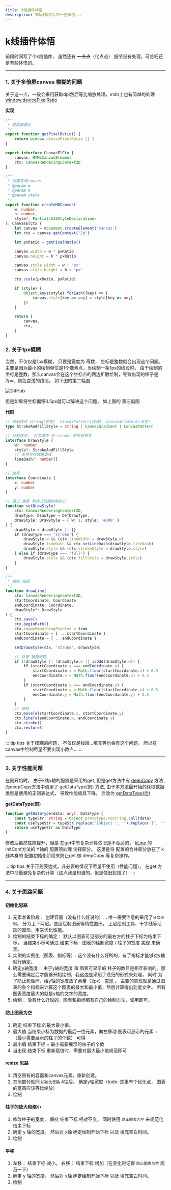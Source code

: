 ```yaml
---
title: k线插件体悟
description: 写k线插件后的一些体悟...
---
```

# k线插件体悟

前段时间写了个k线插件， 虽然还有 ~~一点点~~（亿点点） 细节没有处理，可总归还是有些体悟的。

---
   
  
### 1. 关于多倍屏canvas 模糊的问题

关于这一点，一般会采用获取dpi然后等比缩放处理。mdn上也有简单的处理[window.devicePixelRatio](https://developer.mozilla.org/zh-CN/docs/Web/API/Window/devicePixelRatio)

**实现**
```ts
/**
 * 获取屏幕比
 */
export function getPixelRatio() {
    return window.devicePixelRatio || 1
}

export interface CanvasElCtx {
    canvas: HTMLCanvasElement
    ctx: CanvasRenderingContext2D
}

/**
 * 创建高清canvas
 * @param w
 * @param h
 * @param style
 */
export function createHDCanvas(
    w: number,
    h: number,
    style?: Partial<CSSStyleDeclaration>
): CanvasElCtx {
    let canvas = document.createElement('canvas')
    let ctx = canvas.getContext('2d')

    let pxRatio = getPixelRatio()

    canvas.width = w * pxRatio
    canvas.height = h * pxRatio

    canvas.style.width = w + 'px'
    canvas.style.height = h + 'px'

    ctx.scale(pxRatio, pxRatio)

    if (style) {
        Object.keys(style).forEach((key) => {
            canvas.style[key as any] = style[key as any]
        })
    }

    return {
        canvas,
        ctx,
    }
}
```


### 2. 关于1px模糊
当然，不仅仅是1px模糊， 只要是宽度为 奇数， 坐标是整数就会出现这个问题。 主要是因为最小的绘制单位是1个像素点，当绘制一条1px的线段时，
由于绘制的坐标是整数，那么canvas会在这个坐标点的两边扩散绘制，导致出现的样子是 2px、颜色变浅的线段。 如下图的第二幅图

![GitHub](/canvas-1px.webp)

但是如果将坐标偏移0.5px就可以解决这个问题， 如上图的 第三副图

**代码**
```ts
// 绘制样式 string(颜色)  CanvasPattern(纹理)  CanvasGradient(渐变)
type StrokeAndFillStyle = string | CanvasGradient | CanvasPattern

// 绘制样式， 包含填充 和 stroke 的所有样式
interface DrawStyle {
    w?: number
    style?: StrokeAndFillStyle
    // 本项存在就是虚线
    lineDash?: number[]
}

// 坐标
interface Coordinate {
    x: number
    y: number
}

// 通过 类型 和样式设置绘制样式
function setDrawStyle(
    ctx: CanvasRenderingContext2D,
    drawType: DrawType = DefDrawType,
    drawStyle: DrawStyle = { w: 1, style: '#000' }
) {
    drawStyle = drawStyle || {}
    if (drawType === 'stroke') {
        drawStyle.w && (ctx.lineWidth = drawStyle.w)
        drawStyle.lineDash && ctx.setLineDash(drawStyle.lineDash)
        drawStyle.style && (ctx.strokeStyle = drawStyle.style)
    } else if (drawType === 'full') {
        drawStyle.style && (ctx.fillStyle = drawStyle.style)
    }
}

/**
 * 绘制 线段
 */
function drawLine(
    ctx: CanvasRenderingContext2D,
    startCoordinate: Coordinate,
    endCoordinate: Coordinate,
    drawStyle?: DrawStyle
) {
    ctx.save()
    ctx.beginPath()
    ctx.imageSmoothingEnabled = true
    startCoordinate = { ...startCoordinate }
    endCoordinate = { ...endCoordinate }

    setDrawStyle(ctx, 'stroke', drawStyle)

    // 处理 模糊问题
    if (!drawStyle || !drawStyle.w || isOdd(drawStyle.w)) {
        if (startCoordinate.x === endCoordinate.x) {
            startCoordinate.x = Math.floor(startCoordinate.x) + 0.5
            endCoordinate.x = Math.floor(endCoordinate.x) + 0.5
        }
        if (startCoordinate.y === endCoordinate.y) {
            startCoordinate.y = Math.floor(startCoordinate.y) + 0.5
            endCoordinate.y = Math.floor(endCoordinate.y) + 0.5
        }
    }
    // 绘制
    ctx.moveTo(startCoordinate.x, startCoordinate.y)
    ctx.lineTo(endCoordinate.x, endCoordinate.y)
    ctx.stroke()
    ctx.restore()
}
```

::: tip tips
关于模糊的问题， 不仅仅是线段...填充等也会有这个问题。 所以在canvas中绘制尽量不要出现小数点...
:::


---
### 3. 关于性能问题
在刚开始时， 由于k线x轴的配置是采用的get, 但是get方法中有 [deepCopy](/qd/js/深度克隆.html) 方法 , 而deepCopy方法中调用了 getDataType(前) 方法,
由于本方法最开始的获取数据类型是使用的正则表达式， 导致性能极具下降。 后改为 [getDataType(后)](/qd/js/深度克隆.html)

**getDataType(前)**
```ts
function getDataType(data: any): DataType {
    const typeStr: string = Object.prototype.toString.call(data)
    const useTypeStr = typeStr.replace('[object ', '').replace(']', '')
    return useTypeStr as DataType
}
```

修改后虽然性能提升，但是 在get中有复杂计算依旧是不合适的， [kLine](https://github.com/yjfhtop/simple-k-line/blob/master/src/kLineConf.ts) 的 initConf方法的 Y轴的 配置项处理 注释部分。
这里是将 配置的合并部分放在了 k线本身的 配置初始化阶段来防止get 做 deepCopy 等复杂操作。

::: tip tips
关于正则表达式，非必要的情况下尽量不使用（性能问题）。 在get 方法中尽量避免复杂的计算（这点我是知道的，但是依旧犯错了） 
:::

---

### 4. 关于思路问题

#### 初始化思路
1. 元素准备阶段： 创建容器（没有什么好说的）...  唯一需要注意的采用了`分层绘制`， 分为上下两层。底层绘制图表等惰性图形。 上层绘制工具、十字线等活跃的图形，用来优化性能。
2. 绘制的结束下标的确定： 默认以图表可见部分的最右方的柱子下标为结束下标，
   当结束小标可通过 结束下标 - 图表的绘制宽度 / 柱子的宽度  [实现](https://github.com/yjfhtop/simple-k-line/blob/2078ba93aa30c04e09a74704a6ecf72741573881/src/index.ts#L143) 来确定。
3. 实例的实例化（图表、指标等）: 这个没有什么好所的，有了指标才能够对y轴就行确定。
4. 确定y轴宽度： 由于y轴的宽度 和 图表可显示的 柱子的数目是相互影响的。那么需要确定后才能够开始绘制，我这边是采用了递归的形式来处理， 同时
为了防止死循环，给y轴的宽度放了余量（2px） [实现](https://github.com/yjfhtop/simple-k-line/blob/2078ba93aa30c04e09a74704a6ecf72741573881/src/index.ts#L328) 。
   主要的实现就是通过图表的各个指标来计算这个图表的最大和最小值，然后计算得出刻度文字。 所有图表宽度最大的就是y轴的文字的宽度。
5. 绘制： 没有什么好说的，图表和指标都有自己的绘制方法，调用即可。


#### 防止图表为空
1. 确定 结束下标 的最大最小值。
2. 最大值 当结束小标为数据的最后一位元素，向左移动 图表可展示的元素 + （最小需要展示的柱子的个数） 可得
3. 最小值 结束下标 = 最小需要展示的柱子的个数
4. 当出现 结束下标 重新赋值时，需要对最大最小值规范即可

#### resize 思路
1. 清空原有的容器和canvas元素，重新创建。
2. 其他部分就同 `初始化思路` 4往后。 确定y轴宽度（todo: 这里有个优化点， 图表的宽高应该等比缩放）
3. 绘制


#### 柱子的放大和缩小
1. 修改柱子的宽度， 保持 结束下标 相对不变。 同时使用 `防止图表为空` 来规范化 结束下标
2. 确定 y 轴的宽度。 然后对 x轴 确定绘制开始下标 以及 填充空白时间。
3. 绘制

#### 平移
1. 左移： 结束下标 减小。 右移： 结束下标 增加（在变化时记得 `防止图表为空` 规范一下）
2. 确定 y 轴的宽度。 然后对 x轴 确定绘制开始下标 以及 填充空白时间。
3. 绘制



